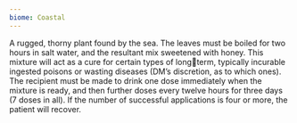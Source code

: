 ```yaml
---
biome: Coastal
---
```

A rugged, thorny plant found by the sea. The leaves must be boiled for two hours in salt water, and the resultant mix sweetened with honey. This mixture will act as a cure for certain types of longterm, typically incurable ingested poisons or wasting diseases (DM’s discretion, as to which ones). The recipient must be made to drink one dose immediately when the mixture is ready, and then further doses every twelve hours for three days (7 doses in all). If the number of successful applications is four or more, the patient will recover. 

